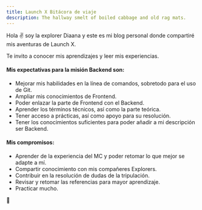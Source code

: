 ```yaml
---
title: Launch X Bitácora de viaje
description: The hallway smelt of boiled cabbage and old rag mats.
---
```


Hola ✌️  soy la explorer Diaana y este es mi blog personal donde compartiré mis aventuras de Launch X.

Te invito a conocer mis aprendizajes y leer mis experiencias.

#### Mis expectativas para la misión Backend son:

- Mejorar mis habilidades en la línea de comandos, sobretodo para el uso de Git.
- Ampliar mis conocimientos de Frontend.
- Poder enlazar la parte de Frontend con el Backend.
- Aprender los términos técnicos, así como la parte teórica.
- Tener acceso a prácticas, así como apoyo para su resolución.
- Tener los conocimientos suficientes para poder añadir a mi descripción ser Backend.

#### Mis compromisos:

- Aprender de la experiencia del MC y poder retomar lo que mejor se adapte a mí.
- Compartir conocimiento con mis compañeres Explorers.
- Contribuir en la resolución de dudas de la tripulación.
- Revisar y retomar las referencias para mayor aprendizaje.
- Practicar mucho.


🚀
